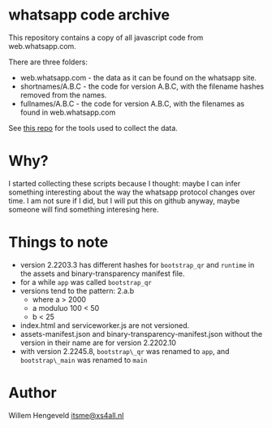 whatsapp code archive
=====================

This repository contains a copy of all javascript code from web.whatsapp.com.

There are three folders:
  * web.whatsapp.com  - the data as it can be found on the whatsapp site.
  * shortnames/A.B.C  - the code for version A.B.C, with the filename hashes removed from the names.
  * fullnames/A.B.C  - the code for version A.B.C, with the filenames as found in web.whatsapp.com

See [this repo](https://github.com/nlitsme/whatsapptools) for the tools used to collect the data.


Why?
====

I started collecting these scripts because I thought: maybe I can infer something interesting about
the way the whatsapp protocol changes over time. I am not sure if I did, but I will put this on
github anyway, maybe someone will find something interesing here.

Things to note
==============

 * version 2.2203.3 has different hashes for `bootstrap_qr` and `runtime` in the assets and binary-transparency manifest file.
 * for a while `app` was called `bootstrap_qr`
 * versions tend to the pattern:  2.a.b
    - where a > 2000
    - a moduluo 100 < 50
    - b < 25
 * index.html and serviceworker.js are not versioned.
 * assets-manifest.json and binary-transparency-manifest.json without the version in their name are for version 2.2202.10
 * with version 2.2245.8,  `bootstrap\_qr` was renamed to `app`, and `bootstrap\_main` was renamed to `main`


Author
======

Willem Hengeveld <itsme@xs4all.nl>


